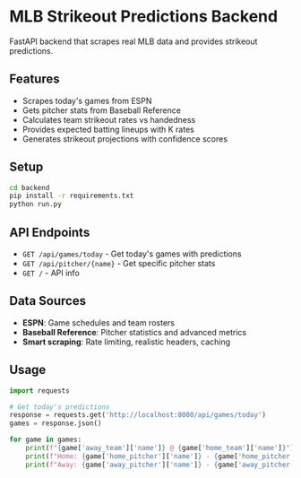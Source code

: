 # MLB Strikeout Predictions Backend

FastAPI backend that scrapes real MLB data and provides strikeout predictions.

## Features

- Scrapes today's games from ESPN
- Gets pitcher stats from Baseball Reference
- Calculates team strikeout rates vs handedness
- Provides expected batting lineups with K rates
- Generates strikeout projections with confidence scores

## Setup

```bash
cd backend
pip install -r requirements.txt
python run.py
```

## API Endpoints

- `GET /api/games/today` - Get today's games with predictions
- `GET /api/pitcher/{name}` - Get specific pitcher stats
- `GET /` - API info

## Data Sources

- **ESPN**: Game schedules and team rosters
- **Baseball Reference**: Pitcher statistics and advanced metrics
- **Smart scraping**: Rate limiting, realistic headers, caching

## Usage

```python
import requests

# Get today's predictions
response = requests.get('http://localhost:8000/api/games/today')
games = response.json()

for game in games:
    print(f"{game['away_team']['name']} @ {game['home_team']['name']}")
    print(f"Home: {game['home_pitcher']['name']} - {game['home_pitcher']['projection']['projected_strikeouts']} K")
    print(f"Away: {game['away_pitcher']['name']} - {game['away_pitcher']['projection']['projected_strikeouts']} K")
```